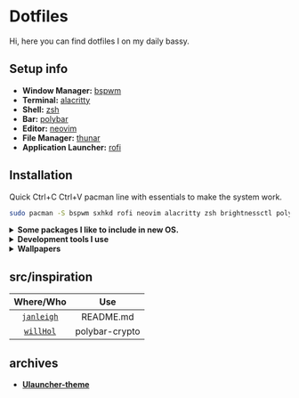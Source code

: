 # Dotfiles

Hi, here you can find dotfiles I on my daily bassy. 

## Setup info
- **Window Manager:** [bspwm](https://github.com/baskerville/bspwm)
- **Terminal:** [alacritty](https://github.com/alacritty/alacritty)
- **Shell:** [zsh](https://www.zsh.org/)
- **Bar:** [polybar](https://polybar.github.io/)
- **Editor:** [neovim](https://github.com/neovim/neovim)
- **File Manager:** [thunar](https://github.com/xfce-mirror/thunar)
- **Application Launcher:** [rofi](https://github.com/davatorium/rofi)

## Installation

Quick Ctrl+C Ctrl+V pacman line with essentials to make the system work.

```sh
sudo pacman -S bspwm sxhkd rofi neovim alacritty zsh brightnessctl polybar 
```

<details>
  <summary><strong>Some packages I like to include in new OS.</summary></strong>

```sh
sudo pacman -S sl cmatrix tree htop thunar
```
</details>

<details>
  <summary><strong>Development tools I use</summary></strong>

```sh
sudo pacman -S code docker docker-compose kubectl minikube 
```
</details>

<!-- <details>
<summary><strong>Fonts<strong></summary>

`for future use`
</details> -->

<details>
<summary><strong>Wallpapers<strong></summary>
 
- [Main](https://www.pexels.com/photo/lake-and-mountain-under-white-sky-443446/)
<!-- - [Secondary](https://www.pexels.com/photo/scenic-photo-of-lake-surrounded-by-trees-1903702/) -->
</details>

<!-- ## Colorscheme -->

## src/inspiration

|    Where/Who     |  Use  |
   | :--------------: | :---: |
   | [`janleigh`](https://github.com/janleigh/dotfiles) | README.md |
   | [`willHol`](https://github.com/willHol/polybar-crypto) | polybar-crypto |

<!-- ## todo
- [ ] polybar
- [ ] rofi
- [ ] neofetch 
- [ ] zsh 
- [ ] discord
- [ ] brave 
- [ ] spotify -->

## archives
- [Ulauncher-theme](https://github.com/GiorgioReale/Ulauncher-Essential-Dark-Theme)
